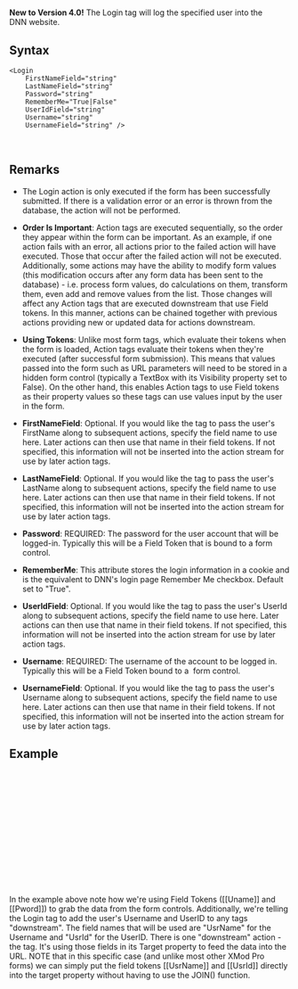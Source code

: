 # <Login>

<a name="top" xmlns="http://www.w3.org/1999/xhtml"></a>



**New to Version 4.0!** The Login tag will log the specified user into the DNN website.

<a name="syntax" xmlns="http://www.w3.org/1999/xhtml"></a>

## Syntax

    <Login
        FirstNameField="string"
        LastNameField="string"
        Password="string"
        RememberMe="True|False"
        UserIdField="string"
        Username="string"
        UsernameField="string" />

 

## Remarks

*   The Login action is only executed if the form has been successfully submitted. If there is a validation error or an error is thrown from the database, the action will not be performed.  

*   **Order Is Important**: Action tags are executed sequentially, so the order they appear within the form can be important. As an example, if one action fails with an error, all actions prior to the failed action will have executed. Those that occur after the failed action will not be executed. Additionally, some actions may have the ability to modify form values (this modification occurs after any form data has been sent to the database) - i.e. process form values, do calculations on them, transform them, even add and remove values from the list. Those changes will affect any Action tags that are executed downstream that use Field tokens. In this manner, actions can be chained together with previous actions providing new or updated data for actions downstream.  

*   **Using Tokens**: Unlike most form tags, which evaluate their tokens when the form is loaded, Action tags evaluate their tokens when they're executed (after successful form submission). This means that values passed into the form such as URL parameters will need to be stored in a hidden form control (typically a TextBox with its Visibility property set to False). On the other hand, this enables Action tags to use Field tokens as their property values so these tags can use values input by the user in the form.  

*   **FirstNameField**: Optional. If you would like the tag to pass the user's FirstName along to subsequent actions, specify the field name to use here. Later actions can then use that name in their field tokens. If not specified, this information will not be inserted into the action stream for use by later action tags.  

*   **LastNameField**: Optional. If you would like the tag to pass the user's LastName along to subsequent actions, specify the field name to use here. Later actions can then use that name in their field tokens. If not specified, this information will not be inserted into the action stream for use by later action tags.  

*   **Password**: REQUIRED: The password for the user account that will be logged-in. Typically this will be a Field Token that is bound to a <Password> form control.  

*   **RememberMe**: This attribute stores the login information in a cookie and is the equivalent to DNN's login page Remember Me checkbox. Default set to "True".  

*   **UserIdField**: Optional. If you would like the tag to pass the user's UserId along to subsequent actions, specify the field name to use here. Later actions can then use that name in their field tokens. If not specified, this information will not be inserted into the action stream for use by later action tags.  

*   **Username**: REQUIRED: The username of the account to be logged in. Typically this will be a Field Token bound to a <TextBox> form control.  

*   **UsernameField**: Optional. If you would like the tag to pass the user's Username along to subsequent actions, specify the field name to use here. Later actions can then use that name in their field tokens. If not specified, this information will not be inserted into the action stream for use by later action tags.  



## Example

<pre xmlns="" xml:space="preserve"><AddForm>
  <span style="color: #ff0000;"><Login Username='[[Uname]]' Password='[[Pword]]' UsernameField="UsrName" UserIdField="UsrId" /></span>
  <Redirect Target="~/Home.aspx?uid=[[UsrId]]&un=[[UsrName]]" />

  <Label For="Uname" Text="Username:" />
  <TextBox Id="Uname" DataField="Uname" DataType="string" /> <br />

  <Label For="Pword" Text="Password:" />
  <Password Id="Pword" DataField="Pword" DataType="string" /> <br />

  <AddButton Text="Add" /> &nbsp;<CancelButton Text="Cancel" />
</AddForm></pre>

In the example above note how we're using Field Tokens ([[Uname]] and [[Pword]]) to grab the data from the form controls. Additionally, we're telling the Login tag to add the user's Username and UserID to any tags "downstream". The field names that will be used are "UsrName" for the Username and "UsrId" for the UserID. There is one "downstream" action - the <Redirect> tag. It's using those fields in its Target property to feed the data into the URL. NOTE that in this specific case (and unlike most other XMod Pro forms) we can simply put the field tokens [[UsrName]] and [[UsrId]] directly into the target property without having to use the JOIN() function.

